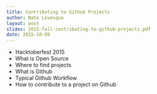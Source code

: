 ```yaml
---
title: Contributing to Github Projects
author: Nate Levesque
layout: post
slides: 2015-fall-contributing-to-github-projects.pdf
date: 2015-10-09
---
```


* Hacktoberfest 2015
* What is Open Source
* Where to find projects
* What is Github
* Typical Github Workflow
* How to contribute to a project on Github

